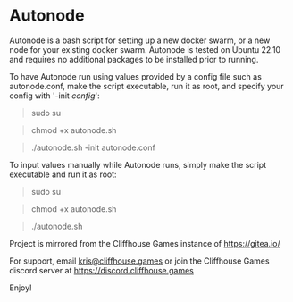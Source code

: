 # Autonode

Autonode is a bash script for setting up a new docker swarm, or a new node for your existing docker swarm. Autonode is tested on Ubuntu 22.10 and requires no additional packages to be installed prior to running.

To have Autonode run using values provided by a config file such as autonode.conf, make the script executable, run it as root, and specify your config with '-init *config*':
> sudo su

> chmod +x autonode.sh

> ./autonode.sh -init autonode.conf

To input values manually while Autonode runs, simply make the script executable and run it as root:
> sudo su

> chmod +x autonode.sh

> ./autonode.sh

Project is mirrored from the Cliffhouse Games instance of https://gitea.io/

For support, email kris@cliffhouse.games or join the Cliffhouse Games discord server at https://discord.cliffhouse.games

Enjoy!